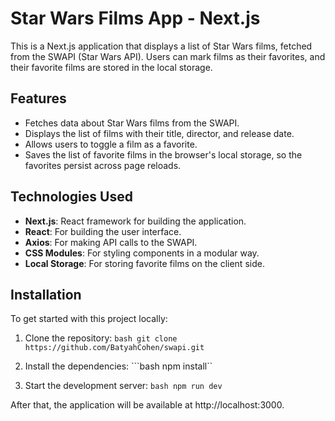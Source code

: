 # Star Wars Films App - Next.js

This is a Next.js application that displays a list of Star Wars films, fetched from the SWAPI (Star Wars API). Users can mark films as their favorites, and their favorite films are stored in the local storage.

## Features

- Fetches data about Star Wars films from the SWAPI.
- Displays the list of films with their title, director, and release date.
- Allows users to toggle a film as a favorite.
- Saves the list of favorite films in the browser's local storage, so the favorites persist across page reloads.

## Technologies Used

- **Next.js**: React framework for building the application.
- **React**: For building the user interface.
- **Axios**: For making API calls to the SWAPI.
- **CSS Modules**: For styling components in a modular way.
- **Local Storage**: For storing favorite films on the client side.

## Installation

To get started with this project locally:

1. Clone the repository:
 ```bash git clone https://github.com/BatyahCohen/swapi.git```

2. Install the dependencies:
   ```bash npm install``

3. Start the development server:
    ```bash npm run dev ```

After that, the application will be available at http://localhost:3000.

